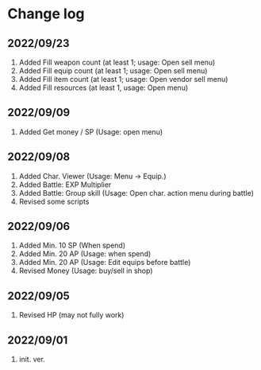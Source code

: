 # Change log

## 2022/09/23
1. Added Fill weapon count (at least 1; usage: Open sell menu)
1. Added Fill equip count (at least 1; usage: Open sell menu)
1. Added Fill item count (at least 1; usage: Open vendor sell menu)
1. Added Fill resources (at least 1, usage: Open menu)

## 2022/09/09
1. Added Get money / SP (Usage: open menu)

## 2022/09/08  
1. Added Char. Viewer (Usage: Menu -> Equip.)
1. Added Battle: EXP Multiplier
1. Added Battle: Group skill (Usage: Open char. action menu during battle)
2. Revised some scripts

## 2022/09/06
1. Added Min. 10 SP (When spend)
1. Added Min. 20 AP (Usage: when spend)
1. Added Min. 20 AP (Usage: Edit equips before battle)
1. Revised Money (Usage: buy/sell in shop)  

## 2022/09/05
1. Revised HP (may not fully work)  

## 2022/09/01  
1. init. ver.

